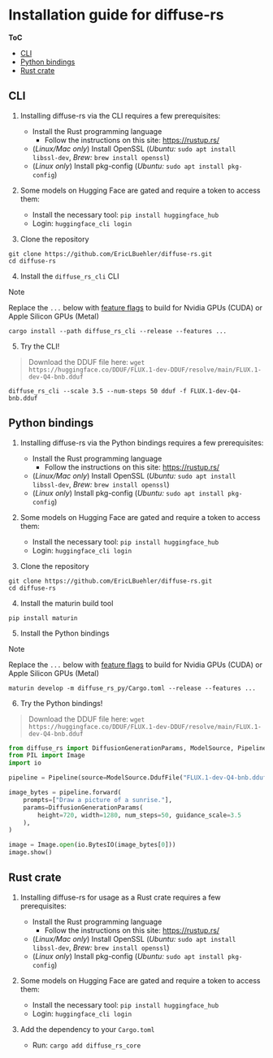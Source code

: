 # Installation guide for diffuse-rs

**ToC**
- [CLI](#cli)
- [Python bindings](#python-bindings)
- [Rust crate](#rust-crate)

## CLI
1) Installing diffuse-rs via the CLI requires a few prerequisites:
    - Install the Rust programming language
        - Follow the instructions on this site: https://rustup.rs/
    - (*Linux/Mac only*) Install OpenSSL (*Ubuntu:* `sudo apt install libssl-dev`, *Brew:* `brew install openssl`)
    - (*Linux only*) Install pkg-config (*Ubuntu:* `sudo apt install pkg-config`)

2) Some models on Hugging Face are gated and require a token to access them:
    - Install the necessary tool: `pip install huggingface_hub`
    - Login: `huggingface_cli login`

3) Clone the repository
```
git clone https://github.com/EricLBuehler/diffuse-rs.git
cd diffuse-rs
```

4) Install the `diffuse_rs_cli` CLI

> [!NOTE]
> Replace the `...` below with [feature flags](FEATURE_FLAGS.md) to build for Nvidia GPUs (CUDA) or Apple Silicon GPUs (Metal)

```
cargo install --path diffuse_rs_cli --release --features ...
```

5) Try the CLI!

> Download the DDUF file here: `wget https://huggingface.co/DDUF/FLUX.1-dev-DDUF/resolve/main/FLUX.1-dev-Q4-bnb.dduf`

```
diffuse_rs_cli --scale 3.5 --num-steps 50 dduf -f FLUX.1-dev-Q4-bnb.dduf
```

## Python bindings
1) Installing diffuse-rs via the Python bindings requires a few prerequisites:
    - Install the Rust programming language
        - Follow the instructions on this site: https://rustup.rs/
    - (*Linux/Mac only*) Install OpenSSL (*Ubuntu:* `sudo apt install libssl-dev`, *Brew:* `brew install openssl`)
    - (*Linux only*) Install pkg-config (*Ubuntu:* `sudo apt install pkg-config`)

2) Some models on Hugging Face are gated and require a token to access them:
    - Install the necessary tool: `pip install huggingface_hub`
    - Login: `huggingface_cli login`

3) Clone the repository
```
git clone https://github.com/EricLBuehler/diffuse-rs.git
cd diffuse-rs
```

4) Install the maturin build tool
```
pip install maturin
```

5) Install the Python bindings

> [!NOTE]
> Replace the `...` below with [feature flags](FEATURE_FLAGS.md) to build for Nvidia GPUs (CUDA) or Apple Silicon GPUs (Metal)

```
maturin develop -m diffuse_rs_py/Cargo.toml --release --features ...
``` 

6) Try the Python bindings!

> Download the DDUF file here: `wget https://huggingface.co/DDUF/FLUX.1-dev-DDUF/resolve/main/FLUX.1-dev-Q4-bnb.dduf`

```py
from diffuse_rs import DiffusionGenerationParams, ModelSource, Pipeline
from PIL import Image
import io

pipeline = Pipeline(source=ModelSource.DdufFile("FLUX.1-dev-Q4-bnb.dduf"))

image_bytes = pipeline.forward(
    prompts=["Draw a picture of a sunrise."],
    params=DiffusionGenerationParams(
        height=720, width=1280, num_steps=50, guidance_scale=3.5
    ),
)

image = Image.open(io.BytesIO(image_bytes[0]))
image.show()
```

## Rust crate
1) Installing diffuse-rs for usage as a Rust crate requires a few prerequisites:
    - Install the Rust programming language
        - Follow the instructions on this site: https://rustup.rs/
    - (*Linux/Mac only*) Install OpenSSL (*Ubuntu:* `sudo apt install libssl-dev`, *Brew:* `brew install openssl`)
    - (*Linux only*) Install pkg-config (*Ubuntu:* `sudo apt install pkg-config`)

2) Some models on Hugging Face are gated and require a token to access them:
    - Install the necessary tool: `pip install huggingface_hub`
    - Login: `huggingface_cli login`

3) Add the dependency to your `Cargo.toml`
    - Run: `cargo add diffuse_rs_core`
